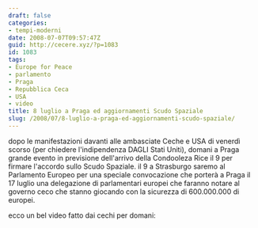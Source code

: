 ```yaml
---
draft: false
categories:
- tempi-moderni
date: 2008-07-07T09:57:47Z
guid: http://cecere.xyz/?p=1083
id: 1083
tags:
- Europe for Peace
- parlamento
- Praga
- Repubblica Ceca
- USA
- video
title: 8 luglio a Praga ed aggiornamenti Scudo Spaziale
slug: /2008/07/8-luglio-a-praga-ed-aggiornamenti-scudo-spaziale/
---
```


dopo le manifestazioni davanti alle ambasciate Ceche e USA di venerdì scorso (per chiedere l'indipendenza DAGLI Stati Uniti), domani a Praga grande evento in previsione dell'arrivo della Condooleza Rice il 9 per firmare l'accordo sullo Scudo Spaziale. il 9 a Strasburgo saremo al Parlamento Europeo per una speciale convocazione che porterà a Praga il 17 luglio una delegazione di parlamentari europei che faranno notare al governo ceco che stanno giocando con la sicurezza di 600.000.000 di europei.

ecco un bel video fatto dai cechi per domani:

 